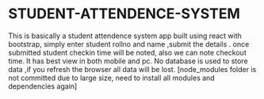 # STUDENT-ATTENDENCE-SYSTEM
This is basically a student attendence system app built using react with bootstrap, 
simply enter student rollno and name ,submit the details .
once submitted student checkin time will be noted, also we can note checkout time.
It has best view in both mobile and pc.
No database is used to store data ,if you refresh the browser all data will be lost.
[node_modules folder is not committed due to large size, need to install all modules and dependencies again]
